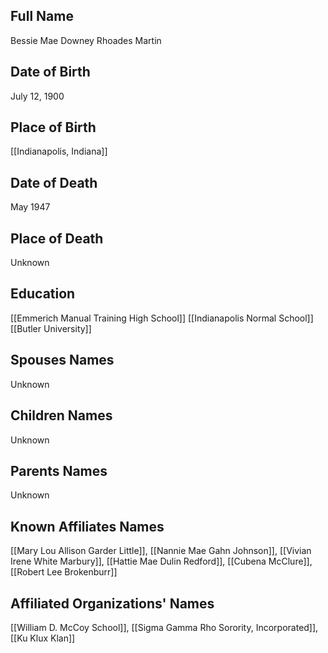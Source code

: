 ## Full Name
Bessie Mae Downey Rhoades Martin

## Date of Birth
July 12, 1900

## Place of Birth
[[Indianapolis, Indiana]]

## Date of Death
May 1947

## Place of Death
Unknown

## Education
[[Emmerich Manual Training High School]]
[[Indianapolis Normal School]]
[[Butler University]]


## Spouses Names
Unknown

## Children Names
Unknown

## Parents Names
Unknown

## Known Affiliates Names
[[Mary Lou Allison Garder Little]], [[Nannie Mae Gahn Johnson]], [[Vivian Irene White Marbury]], [[Hattie Mae Dulin Redford]], [[Cubena McClure]], [[Robert Lee Brokenburr]]

## Affiliated Organizations' Names
[[William D. McCoy School]], [[Sigma Gamma Rho Sorority, Incorporated]], [[Ku Klux Klan]]